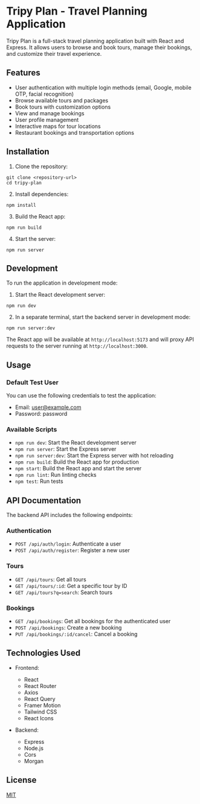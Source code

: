 # Tripy Plan - Travel Planning Application

Tripy Plan is a full-stack travel planning application built with React and Express. It allows users to browse and book tours, manage their bookings, and customize their travel experience.

## Features

- User authentication with multiple login methods (email, Google, mobile OTP, facial recognition)
- Browse available tours and packages
- Book tours with customization options
- View and manage bookings
- User profile management
- Interactive maps for tour locations
- Restaurant bookings and transportation options

## Installation

1. Clone the repository:
```
git clone <repository-url>
cd tripy-plan
```

2. Install dependencies:
```
npm install
```

3. Build the React app:
```
npm run build
```

4. Start the server:
```
npm run server
```

## Development

To run the application in development mode:

1. Start the React development server:
```
npm run dev
```

2. In a separate terminal, start the backend server in development mode:
```
npm run server:dev
```

The React app will be available at `http://localhost:5173` and will proxy API requests to the server running at `http://localhost:3000`.

## Usage

### Default Test User

You can use the following credentials to test the application:
- Email: user@example.com
- Password: password

### Available Scripts

- `npm run dev`: Start the React development server
- `npm run server`: Start the Express server
- `npm run server:dev`: Start the Express server with hot reloading
- `npm run build`: Build the React app for production
- `npm start`: Build the React app and start the server
- `npm run lint`: Run linting checks
- `npm test`: Run tests

## API Documentation

The backend API includes the following endpoints:

### Authentication

- `POST /api/auth/login`: Authenticate a user
- `POST /api/auth/register`: Register a new user

### Tours

- `GET /api/tours`: Get all tours
- `GET /api/tours/:id`: Get a specific tour by ID
- `GET /api/tours?q=search`: Search tours

### Bookings

- `GET /api/bookings`: Get all bookings for the authenticated user
- `POST /api/bookings`: Create a new booking
- `PUT /api/bookings/:id/cancel`: Cancel a booking

## Technologies Used

- Frontend:
  - React
  - React Router
  - Axios
  - React Query
  - Framer Motion
  - Tailwind CSS
  - React Icons

- Backend:
  - Express
  - Node.js
  - Cors
  - Morgan

## License

[MIT](LICENSE) 